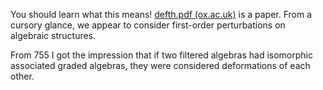 You should learn what this means! [defth.pdf (ox.ac.uk)](https://people.maths.ox.ac.uk/szendroi/defth.pdf) is a paper. From a cursory glance, we appear to consider first-order perturbations on algebraic structures.

From 755 I got the impression that if two filtered algebras had isomorphic associated graded algebras, they were considered deformations of each other.